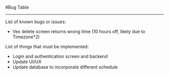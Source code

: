 #Bug Table
_____________________________________________
List of known bugs or issues:
- Vex delete screen returns wrong time (10 hours off, likely due to Timezone*2)


List of things that must be implemented:
- Login and authentication screen and backend
- Update UI/UX
- Update database to incorporate different schedule
